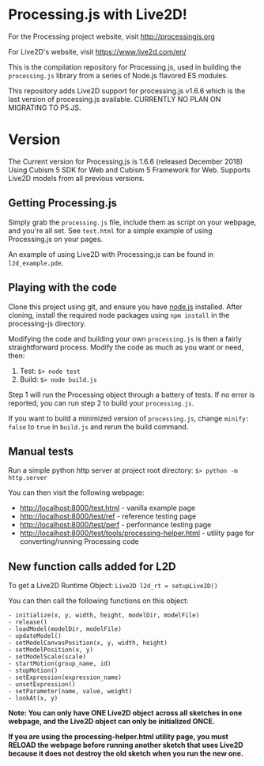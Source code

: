 
# Processing.js with Live2D!

For the Processing project website, visit http://processingjs.org

For Live2D's website, visit https://www.live2d.com/en/

This is the compilation repository for Processing.js, used in building the `processing.js` library from a series of Node.js flavored ES modules.

This repository adds Live2D support for processing.js v1.6.6 which is the last version of processing.js available. CURRENTLY NO PLAN ON MIGRATING TO P5.JS.

# Version

The Current version for Processing.js is 1.6.6 (released December 2018)
Using Cubism 5 SDK for Web and Cubism 5 Framework for Web. Supports Live2D models from all previous versions.

## Getting Processing.js

Simply grab the `processing.js` file, include them as script on your webpage, and you're all set. See `test.html` for a simple example of using Processing.js on your pages.

An example of using Live2D with Processing.js can be found in `l2d_example.pde`.

## Playing with the code

Clone this project using git, and ensure you have [node.js](http://nodejs.org) installed. After cloning, install the required node packages using `npm install` in the processing-js directory. 

Modifying the code and building your own `processing.js` is then a fairly straightforward process. Modify the code as much as you want or need, then:

1. Test: `$> node test`
2. Build: `$> node build.js`

Step 1 will run the Processing object through a battery of tests. If no error is reported, you can run step 2 to build your `processing.js`.

If you want to build a minimized version of `processing.js`, change `minify: false` to `true` in `build.js` and rerun the build command.

## Manual tests

Run a simple python http server at project root directory:
`$> python -m http.server`

You can then visit the following webpage:

* [http://localhost:8000/test.html](http://localhost:8000/test.html) - vanilla example page
* [http://localhost:8000/test/ref](http://localhost:8000/test/ref) - reference testing page
* [http://localhost:8000/test/perf](http://localhost:8000/test/perf) - performance testing page
* [http://localhost:8000/test/tools/processing-helper.html](http://localhost:8000/test/tools/processing-helper.html) - utility page for converting/running Processing code

## New function calls added for L2D

To get a Live2D Runtime Object:
`Live2D l2d_rt = setupLive2D()`

You can then call the following functions on this object:
```
- initialize(x, y, width, height, modelDir, modelFile)
- release()
- loadModel(modelDir, modelFile)
- updateModel()
- setModelCanvasPosition(x, y, width, height)
- setModelPosition(x, y)
- setModelScale(scale)
- startMotion(group_name, id)
- stopMotion()
- setExpression(expression_name)
- unsetExpression()
- setParameter(name, value, weight)
- lookAt(x, y)
```

**Note: You can only have ONE Live2D object across all sketches in one webpage, and the Live2D object can only be initialized ONCE.**

**If you are using the processing-helper.html utility page, you must RELOAD the webpage before running another sketch that uses Live2D because it does not destroy the old sketch when you run the new one.**
